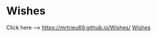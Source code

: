 # Wishes
Click here --> https://mrtrieu69.github.io/Wishes/
[Wishes](https://mrtrieu69.github.io/Wishes/)
